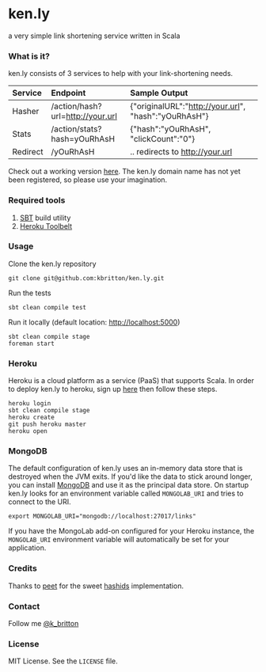 ken.ly
======

a very simple link shortening service written in Scala

### What is it?

ken.ly consists of 3 services to help with your link-shortening needs.

| Service  | Endpoint                         | Sample Output                                        |
|:---------|:---------------------------------|:-----------------------------------------------------|
| Hasher   | /action/hash?url=http://your.url | {"originalURL":"http://your.url", "hash":"yOuRhAsH"} |
| Stats    | /action/stats?hash=yOuRhAsH      | {"hash":"yOuRhAsH", "clickCount":"0"}                |
| Redirect | /yOuRhAsH                        | .. redirects to http://your.url                      |

Check out a working version [here](http://powerful-brook-3153.herokuapp.com/actions/hash?url=https://github.com/kbritton/ken.ly).  The ken.ly domain name has not
yet been registered, so please use your imagination.

### Required tools

1. [SBT](http://www.scala-sbt.org/release/docs/Getting-Started/Setup.html) build utility
2. [Heroku Toolbelt](https://toolbelt.heroku.com/)

### Usage

Clone the ken.ly repository
```
git clone git@github.com:kbritton/ken.ly.git
```

Run the tests
```
sbt clean compile test
```

Run it locally (default location: [http://localhost:5000](http://localhost:5000))
```
sbt clean compile stage
foreman start
```

### Heroku

Heroku is a cloud platform as a service (PaaS) that supports Scala.  In order to deploy ken.ly to heroku, sign up [here](https://api.heroku.com/signup/devcenter) 
then follow these steps.
```
heroku login
sbt clean compile stage
heroku create
git push heroku master
heroku open
```

### MongoDB

The default configuration of ken.ly uses an in-memory data store that is destroyed when the JVM exits.  If you'd
like the data to stick around longer, you can install [MongoDB](http://docs.mongodb.org/manual/installation/) and use it as the principal data store.  On startup
ken.ly looks for an environment variable called `MONGOLAB_URI` and tries to connect to the URI.
```
export MONGOLAB_URI="mongodb://localhost:27017/links"
```

If you have the MongoLab add-on configured for your Heroku instance, the `MONGOLAB_URI` environment variable
will automatically be set for your application.

### Credits

Thanks to [peet](https://github.com/peet) for the sweet [hashids](https://github.com/peet/hashids.java) implementation.

### Contact

Follow me [@k_britton](http://twitter.com/k_britton)

### License

MIT License. See the `LICENSE` file.
